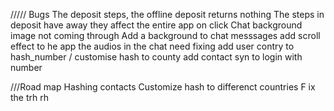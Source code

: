 ///// Bugs
The deposit steps, the offline deposit returns nothing
The steps in deposit have away they affect the entire app on click
Chat background image not coming through
Add a background to chat messsages
add scroll effect to he app
the audios in the chat need fixing
add user contry to hash_number / customise hash to county
add contact syn to login with number

///Road map
Hashing contacts
Customize hash to differenct countries
F
ix
the
trh
rh
